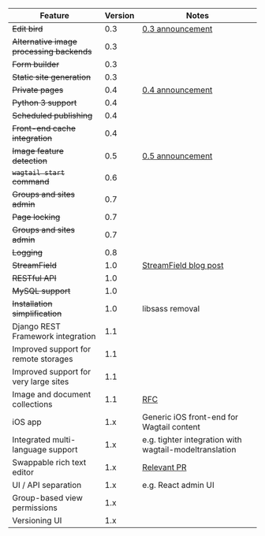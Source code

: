 Feature | Version | Notes
------- | ------- | -----
~~Edit bird~~ | 0.3 | [0.3 announcement](https://torchbox.com/blog/wagtail-03-say-hello-edit-bird/)
~~Alternative image processing backends~~ | 0.3 |
~~Form builder~~ | 0.3 |
~~Static site generation~~ | 0.3 |
~~Private pages~~ | 0.4 | [0.4 announcement](https://wagtail.io/blog/wagtail-04/)
~~Python 3 support~~ | 0.4 | 
~~Scheduled publishing~~ | 0.4 | 
~~Front-end cache integration~~ | 0.4 | 
~~Image feature detection~~ | 0.5 | [0.5 announcement](https://wagtail.io/blog/wagtail-05/)
~~`wagtail start` command~~ | 0.6 | 
~~Groups and sites admin~~ | 0.7 | 
~~Page locking~~ | 0.7 | 
~~Groups and sites admin~~ | 0.7 | 
~~Logging~~ | 0.8 | 
~~StreamField~~ | 1.0 | [StreamField blog post](https://torchbox.com/blog/rich-text-fields-and-faster-horses/)
~~RESTful API~~ | 1.0 | 
~~MySQL support~~ | 1.0 | 
~~Installation simplification~~ | 1.0 | libsass removal
Django REST Framework integration | 1.1 | 
Improved support for remote storages | 1.1 | 
Improved support for very large sites | 1.1 | 
Image and document collections | 1.1 | [RFC](https://github.com/torchbox/wagtail/wiki/Collections-RFC)
iOS app | 1.x | Generic iOS front-end for Wagtail content
Integrated multi-language support | 1.x | e.g. tighter integration with wagtail-modeltranslation
Swappable rich text editor | 1.x | [Relevant PR](https://github.com/torchbox/wagtail/pull/1521)
UI / API separation | 1.x | e.g. React admin UI
Group-based view permissions | 1.x | 
Versioning UI | 1.x | 